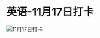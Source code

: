 # 英语-11月17日打卡

![11月17日打卡](https://cdn.jsdelivr.net/gh/ylsislove/image-home/test/20201117233156.jpg)